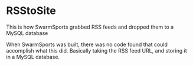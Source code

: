 # RSStoSite
This is how SwarmSports grabbed RSS feeds and dropped them to a MySQL database

When SwarmSports was built, there was no code found that could accomplish what this did. Basically taking the RSS feed URL,
and storing it in a MySQL database. 
